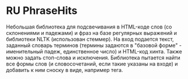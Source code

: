 RU PhraseHits
=============

Небольшая библиотека для подсвечивания в HTML-коде слов (со склонениями и падежами) и фраз на базе регулярных выражений и библиотеки NLTK (использован стеммер).
На вход подается текст, заданный словарь терминов (термины задаются в "базовой форме" - именительный падеж, единственное число) и HTML-код хинта. Также можно задать стоп-слова и исключения.
Библиотека пытается найти все формы слов (и словосочетаний, если такие указаны на входе) и добавить к ним сноску в виде, например <a></a> тега.  

